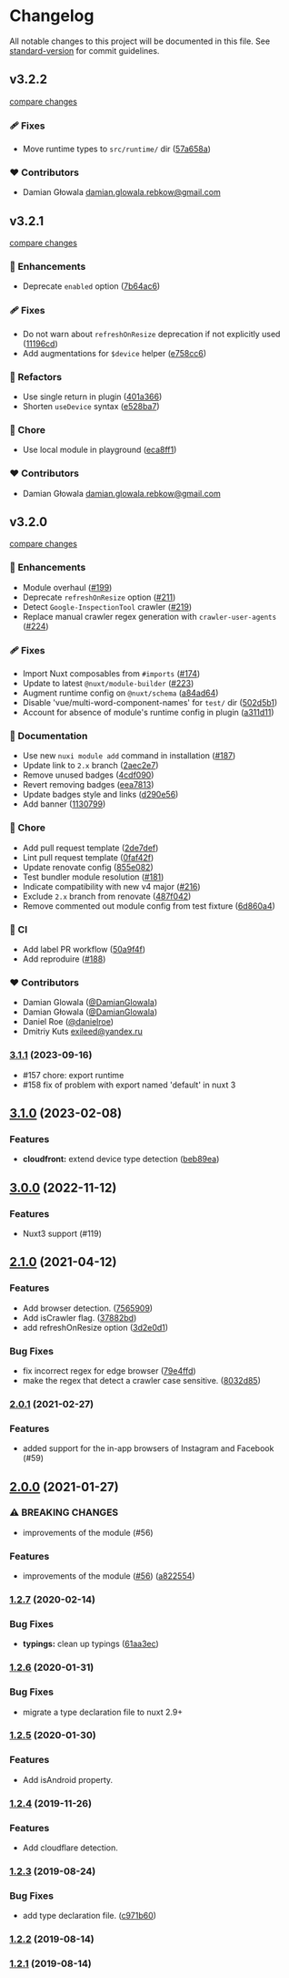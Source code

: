 # Changelog

All notable changes to this project will be documented in this file. See [standard-version](https://github.com/conventional-changelog/standard-version) for commit guidelines.

## v3.2.2

[compare changes](https://github.com/nuxt-modules/device/compare/v3.2.1...v3.2.2)

### 🩹 Fixes

- Move runtime types to `src/runtime/` dir ([57a658a](https://github.com/nuxt-modules/device/commit/57a658a))

### ❤️ Contributors

- Damian Głowala <damian.glowala.rebkow@gmail.com>

## v3.2.1

[compare changes](https://github.com/nuxt-modules/device/compare/v3.2.0...v3.2.1)

### 🚀 Enhancements

- Deprecate `enabled` option ([7b64ac6](https://github.com/nuxt-modules/device/commit/7b64ac6))

### 🩹 Fixes

- Do not warn about `refreshOnResize` deprecation if not explicitly used ([11196cd](https://github.com/nuxt-modules/device/commit/11196cd))
- Add augmentations for `$device` helper ([e758cc6](https://github.com/nuxt-modules/device/commit/e758cc6))

### 💅 Refactors

- Use single return in plugin ([401a366](https://github.com/nuxt-modules/device/commit/401a366))
- Shorten `useDevice` syntax ([e528ba7](https://github.com/nuxt-modules/device/commit/e528ba7))

### 🏡 Chore

- Use local module in playground ([eca8ff1](https://github.com/nuxt-modules/device/commit/eca8ff1))

### ❤️ Contributors

- Damian Głowala <damian.glowala.rebkow@gmail.com>

## v3.2.0

[compare changes](https://github.com/nuxt-modules/device/compare/v3.1.1...v3.2.0)

### 🚀 Enhancements

- Module overhaul ([#199](https://github.com/nuxt-modules/device/pull/199))
- Deprecate `refreshOnResize` option ([#211](https://github.com/nuxt-modules/device/pull/211))
- Detect `Google-InspectionTool` crawler ([#219](https://github.com/nuxt-modules/device/pull/219))
- Replace manual crawler regex generation with `crawler-user-agents` ([#224](https://github.com/nuxt-modules/device/pull/224))

### 🩹 Fixes

- Import Nuxt composables from `#imports` ([#174](https://github.com/nuxt-modules/device/pull/174))
- Update to latest `@nuxt/module-builder` ([#223](https://github.com/nuxt-modules/device/pull/223))
- Augment runtime config on `@nuxt/schema` ([a84ad64](https://github.com/nuxt-modules/device/commit/a84ad64))
- Disable 'vue/multi-word-component-names' for `test/` dir ([502d5b1](https://github.com/nuxt-modules/device/commit/502d5b1))
- Account for absence of module's runtime config in plugin ([a311d11](https://github.com/nuxt-modules/device/commit/a311d11))

### 📖 Documentation

- Use new `nuxi module add` command in installation ([#187](https://github.com/nuxt-modules/device/pull/187))
- Update link to `2.x` branch ([2aec2e7](https://github.com/nuxt-modules/device/commit/2aec2e7))
- Remove unused badges ([4cdf090](https://github.com/nuxt-modules/device/commit/4cdf090))
- Revert removing badges ([eea7813](https://github.com/nuxt-modules/device/commit/eea7813))
- Update badges style and links ([d290e56](https://github.com/nuxt-modules/device/commit/d290e56))
- Add banner ([1130799](https://github.com/nuxt-modules/device/commit/1130799))

### 🏡 Chore

- Add pull request template ([2de7def](https://github.com/nuxt-modules/device/commit/2de7def))
- Lint pull request template ([0faf42f](https://github.com/nuxt-modules/device/commit/0faf42f))
- Update renovate config ([855e082](https://github.com/nuxt-modules/device/commit/855e082))
- Test bundler module resolution ([#181](https://github.com/nuxt-modules/device/pull/181))
- Indicate compatibility with new v4 major ([#216](https://github.com/nuxt-modules/device/pull/216))
- Exclude `2.x` branch from renovate ([487f042](https://github.com/nuxt-modules/device/commit/487f042))
- Remove commented out module config from test fixture ([6d860a4](https://github.com/nuxt-modules/device/commit/6d860a4))

### 🤖 CI

- Add label PR workflow ([50a9f4f](https://github.com/nuxt-modules/device/commit/50a9f4f))
- Add reproduire ([#188](https://github.com/nuxt-modules/device/pull/188))

### ❤️ Contributors

- Damian Glowala ([@DamianGlowala](http://github.com/DamianGlowala))
- Damian Głowala ([@DamianGlowala](http://github.com/DamianGlowala))
- Daniel Roe ([@danielroe](http://github.com/danielroe))
- Dmitriy Kuts <exileed@yandex.ru>

### [3.1.1](https://github.com/nuxt-modules/device/compare/v3.1.0...v3.1.1) (2023-09-16)

 * #157 chore: export runtime
 * #158 fix of problem with export named 'default' in nuxt 3

## [3.1.0](https://github.com/nuxt-community/device-module/compare/v3.0.0...v3.1.0) (2023-02-08)


### Features

* **cloudfront:** extend device type detection ([beb89ea](https://github.com/nuxt-community/device-module/commit/beb89eae5bb05d8e5a5417e1307b0c07f93a0a00))

## [3.0.0](https://github.com/nuxt-community/device-module/compare/v2.1.0...v3.0.0) (2022-11-12)

### Features

 * Nuxt3 support (#119)

## [2.1.0](https://github.com/nuxt-community/device-module/compare/v2.0.1...v2.1.0) (2021-04-12)


### Features

* Add browser detection. ([7565909](https://github.com/nuxt-community/device-module/commit/75659099455084c63fb5e4320b3bf699613129ae))
* Add isCrawler flag. ([37882bd](https://github.com/nuxt-community/device-module/commit/37882bdb6fe023aae839b06e7500066186f5b143))
* add refreshOnResize option ([3d2e0d1](https://github.com/nuxt-community/device-module/commit/3d2e0d10acdb3c307b43be770765ca9e07d43ca6))


### Bug Fixes

* fix incorrect regex for edge browser ([79e4ffd](https://github.com/nuxt-community/device-module/commit/79e4ffd85c079102ae1085fbe16267c0797d4169))
* make the regex that detect a crawler case sensitive. ([8032d85](https://github.com/nuxt-community/device-module/commit/8032d85209796c7f7c34eceef8d236ed7327eed0))

### [2.0.1](https://github.com/nuxt-community/device-module/compare/v2.0.0...v2.0.1) (2021-02-27)

### Features

* added support for the in-app browsers of Instagram and Facebook (#59)

## [2.0.0](https://github.com/nuxt-community/device-module/compare/v1.2.7...v2.0.0) (2021-01-27)


### ⚠ BREAKING CHANGES

* improvements of the module (#56)

### Features

* improvements of the module ([#56](https://github.com/nuxt-community/device-module/issues/56)) ([a822554](https://github.com/nuxt-community/device-module/commit/a82255457b4aa292c80e1a1751151a5b8eea4fc9))

### [1.2.7](https://github.com/nuxt-community/device-module/compare/v1.2.6...v1.2.7) (2020-02-14)


### Bug Fixes

* **typings:** clean up typings ([61aa3ec](https://github.com/nuxt-community/device-module/commit/61aa3ec030a3bfcc061b81dbd393d2c59a5a7558))

### [1.2.6](https://github.com/nuxt-community/device-module/compare/v1.2.5...v1.2.6) (2020-01-31)

### Bug Fixes

 * migrate a type declaration file to nuxt 2.9+

### [1.2.5](https://github.com/nuxt-community/device-module/compare/v1.2.4...v1.2.5) (2020-01-30)

### Features

 * Add isAndroid property.

### [1.2.4](https://github.com/nuxt-community/device-module/compare/v1.2.3...v1.2.4) (2019-11-26)

### Features

 * Add cloudflare detection.


### [1.2.3](https://github.com/nuxt-community/device-module/compare/v1.2.2...v1.2.3) (2019-08-24)

### Bug Fixes

* add type declaration file. ([c971b60](https://github.com/nuxt-community/device-module/commit/c971b60))

### [1.2.2](https://github.com/nuxt-community/device-module/compare/v1.2.1...v1.2.2) (2019-08-14)

### [1.2.1](https://github.com/nuxt-community/device-module/compare/v1.1.5...v1.2.1) (2019-08-14)
